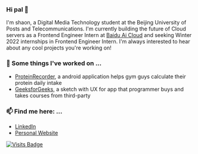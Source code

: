 ### Hi pal 👋

<!--
**shaonhuang/shaonhuang** is a ✨ _special_ ✨ repository because its `README.md` (this file) appears on your GitHub profile.

Here are some ideas to get you started:

- 🔭 I’m currently working on ...
- 🌱 I’m currently learning ...
- 👯 I’m looking to collaborate on ...
- 🤔 I’m looking for help with ...
- 💬 Ask me about ...
- 📫 How to reach me: ...
- 😄 Pronouns: ...
- ⚡ Fun fact: ...
-->

I'm shaon, a Digital Media Technology student at the Beijing University of Posts and Telecommunications. I'm currently building the future of Cloud servers as a Frontend Engineer Intern at [Baidu Ai Cloud](https://intl.cloud.baidu.com/) and seeking Winter 2022 internships in Frontend Engineer Intern. I'm always interested to hear about any cool projects you're working on!

### 🔭 Some things I've worked on ...

- [ProteinRecorder](https://www.digitalcreak.top/video?frg=1), a android application helps gym guys calculate their protein daily intake
- [GeeksforGeeks](https://www.digitalcreak.top/video?frg=3), a sketch with UX for app that programmer buys and takes courses from third-party
<!--

### 🌱 I’m learning ...

- Redux for state management
- More about data structures and algorithms on Coursera
  -->

### 📫 Find me here: ...

- [LinkedIn](https://www.linkedin.com/in/yukuaihuang/?locale=en_US)
- [Personal Website](https://www.digitalcreak.top)

[![Visits Badge](https://badges.pufler.dev/visits/shaonhuang/shaonhuang)](https://badges.pufler.dev)

